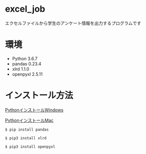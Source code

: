 # excel_job
エクセルファイルから学生のアンケート情報を出力するプログラムです

# 環境
- Python 3.6.7
- pandas 0.23.4
- xlrd 1.1.0
- openpyxl 2.5.11

# インストール方法
[PythonインストールWindows](https://www.python.jp/install/windows/install_py3.html)

[PythonインストールMac](https://qiita.com/ms-rock/items/6e4498a5963f3d9c4a67)

`$ pip install pandas`

`$ pip3 install xlrd`

`$ pip3 install openpyxl`

